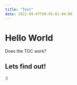 ```yaml
---
title: "Test"
date: 2022-09-07T09:05:01-04:00
---
```


# Hello World

Does the TOC work?

## Lets find out!

:)
